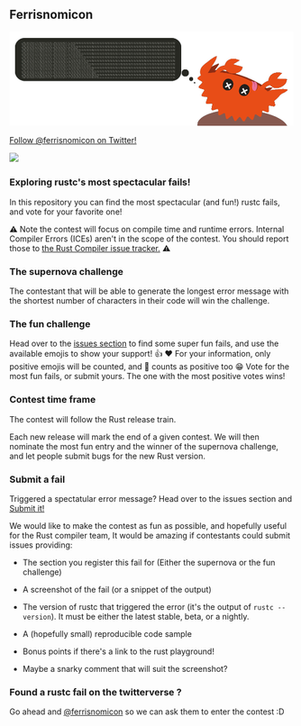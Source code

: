 ## Ferrisnomicon

![ferrisnomicon banner](./banner.png)

[Follow @ferrisnomicon on Twitter!](https://twitter.com/ferrisnomicon)

<a href="https://twitter.com/ferrisnomicon"><img src="https://img.shields.io/twitter/follow/ferrisnomicon?label=Follow&style=social"></a>

### Exploring rustc's most spectacular fails!

In this repository you can find the most spectacular (and fun!) rustc fails, and vote for your favorite one!

:warning: Note the contest will focus on compile time and runtime errors. Internal Compiler Errors (ICEs) aren't in the scope of the contest. You should report those to [the Rust Compiler issue tracker.](https://github.com/rust-lang/rust/issues/) :warning:

### The supernova challenge

The contestant that will be able to generate the longest error message with the shortest number of characters in their code will win the challenge.

### The fun challenge

Head over to the [issues section](https://github.com/o0Ignition0o/ferrisnomicon/issues) to find some super fun fails, and use the available emojis to show your support! :thumbsup: :heart: For your information, only positive emojis will be counted, and :rocket: counts as positive too :grin:
Vote for the most fun fails, or submit yours. The one with the most positive votes wins!

### Contest time frame

The contest will follow the Rust release train.

Each new release will mark the end of a given contest. We will then nominate the most fun entry and the winner of the supernova challenge, and let people submit bugs for the new Rust version.

### Submit a fail

Triggered a spectatular error message? Head over to the issues section and [Submit it!](https://github.com/o0Ignition0o/ferrisnomicon/issues/new)

We would like to make the contest as fun as possible, and hopefully useful for the Rust compiler team, It would be amazing if contestants could submit issues providing:

- The section you register this fail for (Either the supernova or the fun challenge)

- A screenshot of the fail (or a snippet of the output)

- The version of rustc that triggered the error (it's the output of `rustc --version`). It must be either the latest stable, beta, or a nightly.

- A (hopefully small) reproducible code sample

- Bonus points if there's a link to the rust playground!

- Maybe a snarky comment that will suit the screenshot?

### Found a rustc fail on the twitterverse ?

Go ahead and [@ferrisnomicon](https://twitter.com/ferrisnomicon) so we can ask them to enter the contest :D
